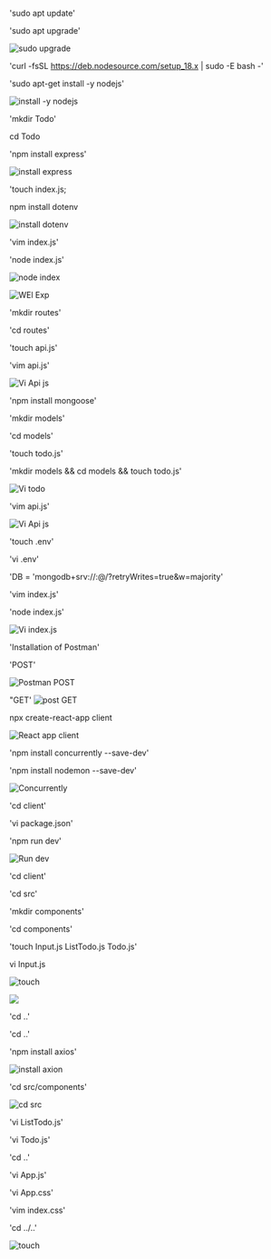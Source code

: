 'sudo apt update'

'sudo apt upgrade'

![sudo upgrade](images/sud%20apt%20upgrade.png)

'curl -fsSL https://deb.nodesource.com/setup_18.x | sudo -E bash -'

'sudo apt-get install -y nodejs'

![install -y nodejs](images/sudo%20apt-get%20install%20-y.png)

'mkdir Todo'

cd Todo

'npm install express'

![install express](images/npm%20install%20express.png)

'touch index.js;

npm install dotenv

![install dotenv](images/pm%20install%20dotenv.png)

'vim index.js'

'node index.js'

![node index](images/node%20ind.png)

![WEl Exp](images/Wel%20to%20Express.png)

'mkdir routes'

'cd routes'

'touch api.js'

'vim api.js'

![Vi Api js](images/vi%20api%20js.png)

'npm install mongoose'

'mkdir models'

'cd models'

'touch todo.js'

'mkdir models && cd models && touch todo.js'

![Vi todo](images/vim%20todo.png)

'vim api.js'

![Vi Api js](images/vi%20api%20js.png)

'touch .env'

'vi .env'

'DB = 'mongodb+srv://<username>:<password>@<network-address>/<dbname>?retryWrites=true&w=majority'

'vim index.js' 

'node index.js'

![Vi index.js](images/node%20ind.png)

'Installation of Postman'

'POST'

![Postman POST](images/Post%20Postman.png)

"GET'
![post GET](images/Get%20Postman.png)

npx create-react-app client

![React app client ](images/install%20np%20rea%20app.png)

'npm install concurrently --save-dev'

'npm install nodemon --save-dev'

![Concurrently](images/npm%20install%20concurrently.png)

'cd client'

'vi package.json'

'npm run dev'

![Run dev ](images/pm%20run%20dev%20first%201.png)

'cd client'

'cd src'

'mkdir components'

'cd components'

'touch Input.js ListTodo.js Todo.js'

vi Input.js

![touch](images/cd%20client%3Acd%20src%3Amkdir%20component.png)

![ ](images/cd%20src%3Acd%20components%3Avi%20ListTodo%3Avi%20Todo.png)

'cd ..'

'cd ..'

'npm install axios'

![install axion](images/pm%20install%20axios.png)

'cd src/components'

![cd src](images/cd%20client%3Acd%20src%3Amkdir%20component.png)

'vi ListTodo.js'

'vi Todo.js'

'cd ..'

'vi App.js'

'vi App.css'

'vim index.css'

'cd ../..'

![touch](images/pm%20run%20dev%20to%20confirm%20web%20app.png)



